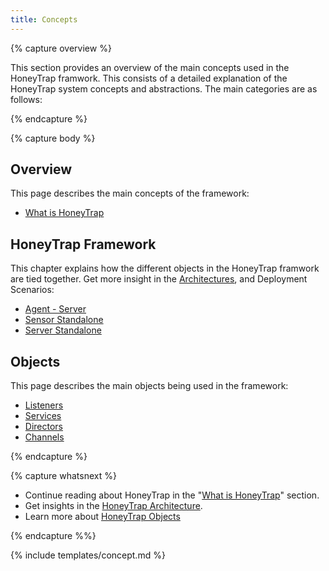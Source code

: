 ```yaml
---
title: Concepts
---
```


{% capture overview %}

This section provides an overview of the main concepts used in the HoneyTrap framwork. This consists of a detailed explanation of the HoneyTrap system concepts and abstractions. The main categories are as follows:

{% endcapture %}


{% capture body %}

## Overview

This page describes the main concepts of the framework:

* [What is HoneyTrap](/docs/concepts/overview/what-is-honeytrap/) 

## HoneyTrap Framework

This chapter explains how the different objects in the HoneyTrap framwork are tied together. Get more insight in the [Architectures](/docs/concepts/framework/architecture/), and Deployment Scenarios:

* [Agent - Server](/docs/concepts/framework/deployment-scenarios/agent-server/)
* [Sensor Standalone](/docs/concepts/framework/deployment-scenarios/sensor-standalone/)
* [Server Standalone](/docs/concepts/framework/deployment-scenarios/server-standalone/)

## Objects

This page describes the main objects being used in the framework:

* [Listeners](/docs/concepts/objects/listeners/)
* [Services](/docs/concepts/objects/services/)
* [Directors](/docs/concepts/objects/directors/)
* [Channels](/docs/concepts/objects/channels/)


{% endcapture %}

{% capture whatsnext %}

* Continue reading about HoneyTrap in the "[What is HoneyTrap](/docs/concepts/overview/what-is-honeytrap/)" section.
* Get insights in the [HoneyTrap Architecture](/docs/concepts/framework/architecture/).
* Learn more about [HoneyTrap Objects](/docs/concepts/objects/listeners/)

{% endcapture %%}

{% include templates/concept.md %}
